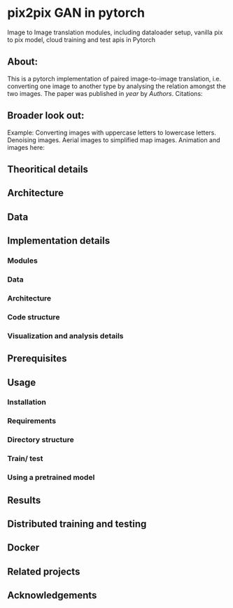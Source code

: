# pix2pix GAN in pytorch
Image to Image translation modules, including dataloader setup, vanilla pix to pix model, cloud training and test apis in Pytorch
## About:
This is a pytorch implementation of paired image-to-image translation, i.e. converting one image to another type by analysing the relation amongst the two images.
The paper was published in *year* by *Authors*. 
Citations:

## Broader look out:
Example: Converting images with uppercase letters to lowercase letters.
Denoising images.
Aerial images to simplified map images.
Animation and images here:

## Theoritical details
## Architecture

## Data
## Implementation details
### Modules
### Data 
### Architecture
### Code structure
### Visualization and analysis details
## Prerequisites

## Usage
### Installation
### Requirements
### Directory structure
### Train/ test
### Using a pretrained model

## Results
## Distributed training and testing
## Docker
## Related projects
## Acknowledgements


